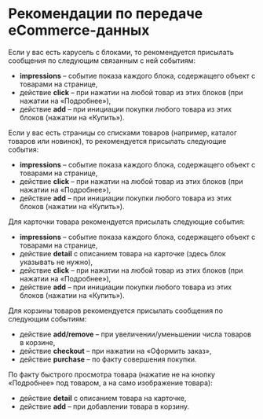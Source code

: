 # Рекомендации по передаче eCommerce-данных

Если у вас есть карусель с блоками, то рекомендуется присылать сообщения по следующим связанным с ней событиям:

* **impressions** – событие показа каждого блока, содержащего объект с товарами на странице,
* действие **click** – при нажатии на любой товар из этих блоков (при нажатии на «Подробнее»),
* действие **add** – при инициации покупки любого товара из этих блоков (нажатии на «Купить»).

Если у вас есть страницы со списками товаров (например, каталог товаров или новинок), то рекомендуется присылать следующие события:

* **impressions** – событие показа каждого блока, содержащего объект с товарами на странице,
* действие **click** – при нажатии на любой товар из этих блоков (при нажатии на «Подробнее»),
* действие **add** – при инициации покупки любого товара из этих блоков (нажатии на «Купить»).

Для карточки товара рекомендуется присылать следующие события:

* **impressions** – событие показа каждого блока, содержащего объект с товарами на странице,
* действие **detail** с описанием товара на карточке (здесь блок указывать не нужно),
* действие **click** – при нажатии на любой товар из этих блоков (при нажатии на «Подробнее»),
* действие **add** – при инициации покупки любого товара из этих блоков (нажатии на «Купить»).

Для корзины товаров рекомендуется присылать сообщения по следующим событиям:

* действие **add/remove** – при увеличении/уменьшении числа товаров в корзине,
* действие **checkout** – при нажатии на «Оформить заказ»,
* действие **purchase** – по факту совершения покупки.

По факту быстрого просмотра товара (нажатие не на кнопку «Подробнее» под товаром, а на само изображение товара):

* действие **detail** с описанием товара на карточке,
* действие **add** – при добавлении товара в корзину.

